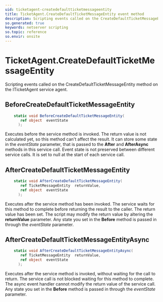 ```yaml
---
uid: ticketagent-createdefaultticketmessageentity
title: TicketAgent.CreateDefaultTicketMessageEntity event method
description: Scripting events called on the CreateDefaultTicketMessageEntity method on the TicketAgent service agent.
so.generated: true
keywords: netserver scripting
so.topic: reference
so.envir: onsite
---
```

# TicketAgent.CreateDefaultTicketMessageEntity

Scripting events called on the <see cref='M:ITicketAgent.CreateDefaultTicketMessageEntity'>CreateDefaultTicketMessageEntity</see> method on the <see cref='ITicketAgent'>ITicketAgent</see>  service agent.

## BeforeCreateDefaultTicketMessageEntity
```cs
    static void BeforeCreateDefaultTicketMessageEntity(
       ref object  eventState
      );
```
Executes before the service method is invoked.
The return value is not calculated yet, so this method can't affect the result.
It can store some state in the *eventState* parameter, that is passed to the **After** and **AfterAsync** methods in this service call.
Event state is not preserved between different service calls. It is set to null at the start of each service call.
## AfterCreateDefaultTicketMessageEntity
```cs
    static void AfterCreateDefaultTicketMessageEntity(
       ref TicketMessageEntity  returnValue,
       ref object  eventState
      );
```
Executes after the service method has been invoked. The service waits for this method to complete before returning the result to the caller.
The return value has been set. The script may modify the return value by altering the **returnValue** parameter.
Any state you set in the **Before** method is passed in through the *eventState* parameter.
## AfterCreateDefaultTicketMessageEntityAsync
```cs
    static void AfterCreateDefaultTicketMessageEntityAsync(
       ref TicketMessageEntity  returnValue,
       ref object  eventState
      );
```
Executes after the service method is invoked, without waiting for the call to return.
The service call is not blocked waiting for this method to complete.
The async event handler cannot modify the return value of the service call.
Any state you set in the **Before** method is passed in through the *eventState* parameter.

